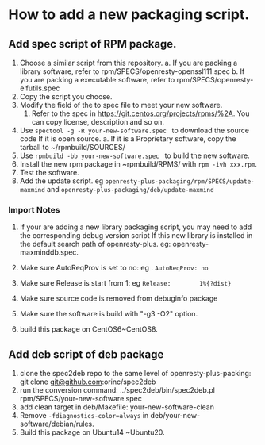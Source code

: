 # How to add a new packaging script.

## Add spec script of RPM package.

1. Choose a similar script from this repository.
   a. If you are packing a library software, refer to rpm/SPECS/openresty-openssl111.spec
   b. If you are packing a executable software, refer to rpm/SPECS/openresty-elfutils.spec
2. Copy the script you choose.
3. Modify the field of the to spec file to meet your new software.
   1. Refer to the spec in https://git.centos.org/projects/rpms/%2A. You can copy license, description and so on.
4. Use `spectool -g -R your-new-software.spec ` to download the source code If it is open source.
   a. If it is a Proprietary software, copy the tarball to ~/rpmbuild/SOURCES/
5. Use `rpmbuild -bb your-new-software.spec ` to build the new software.
6. Install the new rpm package in ~rpmbuild/RPMS/ with `rpm -ivh xxx.rpm`.
7. Test the software.
8. Add the update script.  eg `openresty-plus-packaging/rpm/SPECS/update-maxmind` and ``openresty-plus-packaging/deb/update-maxmind``

### Import Notes

1. If your are adding a new library packaging script, you may need to add the corresponding debug version script If this new library is installed in the default search path of openresty-plus.  eg: openresty-maxminddb.spec.

2. Make sure AutoReqProv is set to no: eg . `AutoReqProv: no`

3. Make sure Release is start from 1: eg `Release:        1%{?dist}`

4. Make sure source code is removed from debuginfo package

5. Make sure the software is build with "-g3 -O2" option.
6. build this package on CentOS6~CentOS8.

## Add deb script of deb package

1. clone the spec2deb repo to the same level of openresty-plus-packing:  git clone git@github.com:orinc/spec2deb
2. run the conversion command: ../spec2deb/bin/spec2deb.pl rpm/SPECS/your-new-software.spec
3. add clean target in deb/Makefile: your-new-software-clean
4. Remove `-fdiagnostics-color=always`  in deb/your-new-software/debian/rules.
5. Build this package on Ubuntu14 ~Ubuntu20.

